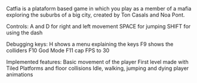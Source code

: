 Catfia is a plataform based game in which you play as a member of a mafia exploring the suburbs of a big city, created by Ton Casals and Noa Pont.

Controls:
A and D for right and left movement
SPACE for jumping
SHIFT for using the dash

Debugging keys:
H shows a menu explaining the keys
F9 shows the colliders
F10 God Mode 
F11 cap FPS to 30

Implemented features:
Basic movement of the player
First level made with Tiled
Platforms and floor collisions
Idle, walking, jumping and dying player animations
